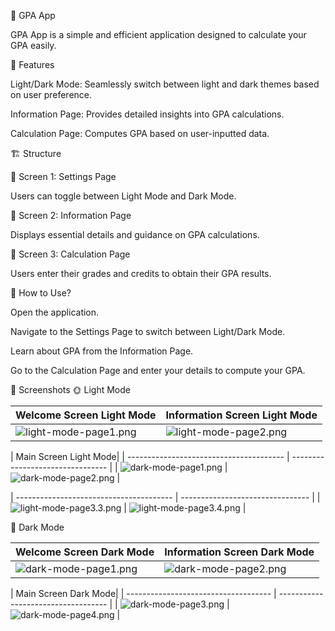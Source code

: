 📘 GPA App

GPA App is a simple and efficient application designed to calculate your GPA easily.

🚀 Features

Light/Dark Mode: Seamlessly switch between light and dark themes based on user preference.

Information Page: Provides detailed insights into GPA calculations.

Calculation Page: Computes GPA based on user-inputted data.

🏗 Structure

📌 Screen 1: Settings Page

Users can toggle between Light Mode and Dark Mode.

📌 Screen 2: Information Page

Displays essential details and guidance on GPA calculations.

📌 Screen 3: Calculation Page

Users enter their grades and credits to obtain their GPA results.

📖 How to Use?

Open the application.

Navigate to the Settings Page to switch between Light/Dark Mode.

Learn about GPA from the Information Page.

Go to the Calculation Page and enter your details to compute your GPA.

📱 Screenshots
🌞 Light Mode

| Welcome Screen Light Mode                   | Information Screen Light Mode    |
| ---------------------------------------     | -------------------------------- |
| ![light-mode-page1.png](./app//src/main/java/com/rubabe/screens/light-mode-page1.png) | ![light-mode-page2.png](./app//src/main/java/com/rubabe/screens/light-mode-page2.png) |

| Main Screen Light Mode|
| ---------------------------------------     | -------------------------------- |
| ![dark-mode-page1.png](./app//src/main/java/com/rubabe/screens/light-mode-page3.1.png) | ![dark-mode-page2.png](./app//src/main/java/com/rubabe/screens/light-mode-page3.2.png) |

| ---------------------------------------     | -------------------------------- |
| ![light-mode-page3.3.png](./app//src/main/java/com/rubabe/screens/light-mode-page3.3.png) | ![light-mode-page3.4.png](./app//src/main/java/com/rubabe/screens/light-mode-page3.4.png) |

🌙 Dark Mode

| Welcome Screen Dark Mode                    | Information Screen Dark Mode          |
| ---------------------------------------     | -----------------------------------   |
| ![dark-mode-page1.png](./app//src/main/java/com/rubabe/screens/dark-mode-page1.png) | ![dark-mode-page2.png](./app//src/main/java/com/rubabe/screens/dark-mode-page2.png) |


| Main Screen Dark Mode|
| ------------------------------------   | -----------------------------------    |
| ![dark-mode-page3.png](./app//src/main/java/com/rubabe/screens/dark-mode-page3.png) | ![dark-mode-page4.png](./app//src/main/java/com/rubabe/screens/dark-mode-page4.png) |